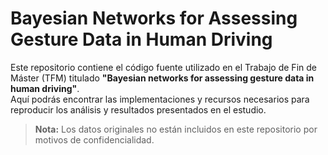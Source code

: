 # Bayesian Networks for Assessing Gesture Data in Human Driving

Este repositorio contiene el código fuente utilizado en el Trabajo de Fin de Máster (TFM) titulado **"Bayesian networks for assessing gesture data in human driving"**.  
Aquí podrás encontrar las implementaciones y recursos necesarios para reproducir los análisis y resultados presentados en el estudio.

> **Nota:** Los datos originales no están incluidos en este repositorio por motivos de confidencialidad.
